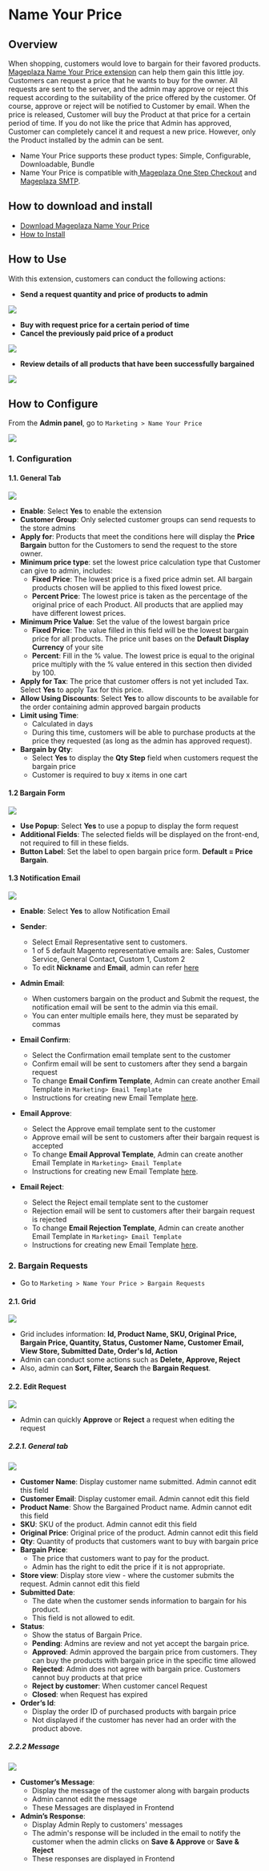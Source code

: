 # Name Your Price

## Overview

When shopping, customers would love to bargain for their favored products. [Mageplaza Name Your Price extension](https://www.mageplaza.com/magento-2-name-your-price/) can help them gain this little joy. Customers can request a price that he wants to buy for the owner. All requests are sent to the server, and the admin may approve or reject this request according to the suitability of the price offered by the customer. Of course, approve or reject will be notified to Customer by email. When the price is released, Customer will buy the Product at that price for a certain period of time. If you do not like the price that Admin has approved, Customer can completely cancel it and request a new price. However, only the Product installed by the admin can be sent.

- Name Your Price supports these product types: Simple, Configurable, Downloadable, Bundle
- Name Your Price is compatible with[ Mageplaza One Step Checkout](https://www.mageplaza.com/magento-2-one-step-checkout-extension/) and [Mageplaza SMTP](https://www.mageplaza.com/magento-2-smtp/).

## How to download and install

- [Download Mageplaza Name Your Price](https://www.mageplaza.com/magento-2-name-your-price/)
- [How to Install](https://www.mageplaza.com/install-magento-2-extension/)


## How to Use

With this extension, customers can conduct the following actions:
- **Send a request quantity and price of products to admin**

![](https://i.imgur.com/skUc8Qy.png)

- **Buy with request price for a certain period of time**
- **Cancel the previously paid price of a product**

![](https://i.imgur.com/BVOkF7G.png)

- **Review details of all products that have been successfully bargained**

![](https://i.imgur.com/FZPlAnO.png)

## How to Configure

From the **Admin panel**, go to `Marketing > Name Your Price`

![](https://i.imgur.com/FK7fEc5.png)


### 1. Configuration

#### 1.1. General Tab

![](https://i.imgur.com/anThjqB.png)

- **Enable**: Select **Yes** to enable the extension
- **Customer Group**: Only selected customer groups can send requests to the store admins
- **Apply for**: Products that meet the conditions here will display the **Price Bargain** button for the Customers to send the request to the store owner.
- **Minimum price type**: set the lowest price calculation type that Customer can give to admin, includes:
  - **Fixed Price**: The lowest price is a fixed price admin set. All bargain products chosen will be applied to this fixed lowest price. 
  - **Percent Price**: The lowest price is taken as the percentage of the original price of each Product. All products that are applied may have different lowest prices. 
- **Minimum Price Value**: Set the value of the lowest bargain price
  - **Fixed Price**: The value filled in this field will be the lowest bargain price for all products. The price unit bases on the **Default Display Currency** of your site
  - **Percent**: Fill in the % value. The lowest price is equal to the original price multiply with the % value entered in this section then divided by 100.
- **Apply for Tax**: The price that customer offers is not yet included Tax. Select **Yes** to apply Tax for this price.
- **Allow Using Discounts**: Select **Yes** to allow discounts to be available for the order containing admin approved bargain products
- **Limit using Time**:
  - Calculated in days
  - During this time, customers will be able to purchase products at the price they requested (as long as the admin has approved request).
- **Bargain by Qty**:
  - Select **Yes** to display the **Qty Step** field when customers request the bargain price
  - Customer is required to buy x items in one cart
  
  
#### 1.2 Bargain Form

![](https://i.imgur.com/64JbHym.png)

  - **Use Popup**: Select **Yes** to use a popup to display the form request
  - **Additional Fields**: The selected fields will be displayed on the front-end, not required to fill in these fields.
  - **Button Label**: Set the label to open bargain price form. **Default = Price Bargain**.
  
  
#### 1.3 Notification Email

![](https://i.imgur.com/DOVTAG4.png)

- **Enable**: Select **Yes** to allow Notification Email

- **Sender**:
  - Select Email Representative sent to customers.
  - 1 of 5 default Magento representative emails are: Sales, Customer Service, General Contact, Custom 1, Custom 2
  - To edit **Nickname** and **Email**, admin can refer [here](https://www.mageplaza.com/kb/how-change-store-email-addresses-magento-2.html)
  
- **Admin Email**:
  - When customers bargain on the product and Submit the request, the notification email will be sent to the admin via this email.
  - You can enter multiple emails here, they must be separated by commas
  
- **Email Confirm**:
  - Select the Confirmation email template sent to the customer
  - Confirm email will be sent to customers after they send a bargain request
  - To change **Email Confirm Template**, Admin can create another Email Template in `Marketing> Email Template`
  - Instructions for creating new Email Template [here](https://www.mageplaza.com/kb/how-to-customize-email-template-transactional-email-magento-2.html).
  
- **Email Approve**:
  - Select the Approve email template sent to the customer
  - Approve email will be sent to customers after their bargain request is accepted
  - To change **Email Approval Template**, Admin can create another Email Template in `Marketing> Email Template`
  - Instructions for creating new Email Template [here](https://www.mageplaza.com/kb/how-to-customize-email-template-transactional-email-magento-2.html).
  
- **Email Reject**:
  - Select the Reject email template sent to the customer
  - Rejection email will be sent to customers after their bargain request is rejected
  - To change **Email Rejection Template**, Admin can create another Email Template in `Marketing> Email Template`
  - Instructions for creating new Email Template [here](https://www.mageplaza.com/kb/how-to-customize-email-template-transactional-email-magento-2.html).
  
  
### 2. Bargain Requests

- Go to `Marketing > Name Your Price > Bargain Requests`

#### 2.1. Grid

![](https://i.imgur.com/V6NKO5A.png)

- Grid includes information: **Id, Product Name, SKU, Original Price, Bargain Price, Quantity, Status, Customer Name, Customer Email, View Store, Submitted Date, Order's Id, Action**
- Admin can conduct some actions such as **Delete, Approve, Reject**
- Also, admin can **Sort, Filter, Search** the **Bargain Request**.


#### 2.2. Edit Request

![](https://i.imgur.com/sqAlXsH.png)

- Admin can quickly **Approve** or **Reject** a request when editing the request

##### 2.2.1. General tab

![](https://i.imgur.com/AX59S3C.png)

- **Customer Name**: Display customer name submitted. Admin cannot edit this field
- **Customer Email**: Display customer email. Admin cannot edit this field
- **Product Name**: Show the Bargained Product name. Admin cannot edit this field
- **SKU**: SKU of the product. Admin cannot edit this field
- **Original Price**: Original price of the product. Admin cannot edit this field
- **Qty**: Quantity of products that customers want to buy with bargain price
- **Bargain Price**:
  - The price that customers want to pay for the product.
  - Admin has the right to edit the price if it is not appropriate.
- **Store view**: Display store view - where the customer submits the request. Admin cannot edit this field
- **Submitted Date**:
  - The date when the customer sends information to bargain for his product.
  - This field is not allowed to edit.
- **Status**:
  - Show the status of Bargain Price.
  - **Pending**: Admins are review and not yet accept the bargain price.
  - **Approved**: Admin approved the bargain price from customers. They can buy the products with bargain price in the specific time allowed
  - **Rejected**: Admin does not agree with bargain price. Customers cannot buy products at that price
  - **Reject by customer**: When customer cancel Request
  - **Closed**: when Request has expired
- **Order’s Id**:
  - Display the order ID of purchased products with bargain price 
  - Not displayed if the customer has never had an order with the product above.


##### 2.2.2 Message

![](https://i.imgur.com/6x4SdEn.png)

- **Customer’s Message**:
  - Display the message of the customer along with bargain products
  - Admin cannot edit the message
  - These Messages are displayed in Frontend
- **Admin’s Response**:
  - Display Admin Reply to customers' messages 
  - The admin's response will be included in the email to notify the customer when the admin clicks on **Save & Approve** or **Save & Reject**
  - These responses are displayed in Frontend
